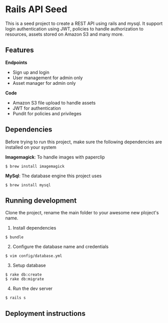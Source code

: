 Rails API Seed
===========

This is a seed project to create a REST API using rails and mysql. It support login authentication using JWT, policies to handle authorization to resources, assets stored on Amazon S3 and many more.

Features
--------
**Endpoints**
* Sign up and login
* User management for admin only
* Asset manager for admin only

**Code**
* Amazon S3 file upload to handle assets
* JWT for authentication
* Pundit for policies and privileges

Dependencies
------------
Before trying to run this project, make sure the following dependencies are installed on your system

**Imagemagick**: To handle images with paperclip
```
$ brew install imagemagick
```

**MySql**: The database engine this project uses
```
$ brew install mysql
```

Running development
-------------------
Clone the project, rename the main folder to your awesome new ploject's name.

1. Install dependencies
```
$ bundle
```

2. Configure the database name and credentials
```
$ vim config/database.yml
```

3. Setup database
```
$ rake db:create
$ rake db:migrate
```

4. Run the dev server
```
$ rails s
```


Deployment instructions
-----------------------
